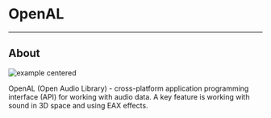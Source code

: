 # OpenAL

___

## About

![example centered](images/openal-logo.png)

OpenAL (Open Audio Library) - cross-platform application programming interface (API) for working with audio data. A key feature is working with sound in 3D space and using EAX effects.
